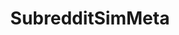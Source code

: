 ---
title: SubredditSimMeta
crosslinks:
- The_Donald
- nottheonion
- politics
- FloridaMan
- tifu
- FULLCOMMUNISM
- todayilearned
- oddlysatisfying
- shittyfoodporn
- notinteresting
- gifs
- circlejerk
- OldSchoolCool
- pics
- AskReddit
- worldnews
- shittyreactiongifs
- mildlyinteresting
- aww
- nonononoyes
---
